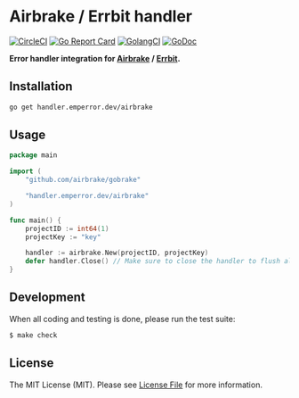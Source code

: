 # Airbrake / Errbit handler

[![CircleCI](https://circleci.com/gh/emperror/handler-airbrake.svg?style=svg)](https://circleci.com/gh/emperror/handler-airbrake)
[![Go Report Card](https://goreportcard.com/badge/handler.emperror.dev/airbrake?style=flat-square)](https://goreportcard.com/report/handler.emperror.dev/airbrake)
[![GolangCI](https://golangci.com/badges/github.com/emperror/handler-airbrake.svg)](https://golangci.com/r/github.com/emperror/handler-airbrake)
[![GoDoc](http://img.shields.io/badge/godoc-reference-5272B4.svg?style=flat-square)](https://godoc.org/handler.emperror.dev/airbrake)

**Error handler integration for [Airbrake](https://airbrake.com) / [Errbit](https://errbit.com/).**


## Installation

```bash
go get handler.emperror.dev/airbrake
```


## Usage

```go
package main

import (
	"github.com/airbrake/gobrake"

	"handler.emperror.dev/airbrake"
)

func main() {
    projectID := int64(1)
	projectKey := "key"

	handler := airbrake.New(projectID, projectKey)
	defer handler.Close() // Make sure to close the handler to flush all error reporting in progress
}
```


## Development

When all coding and testing is done, please run the test suite:

``` bash
$ make check
```


## License

The MIT License (MIT). Please see [License File](LICENSE) for more information.

